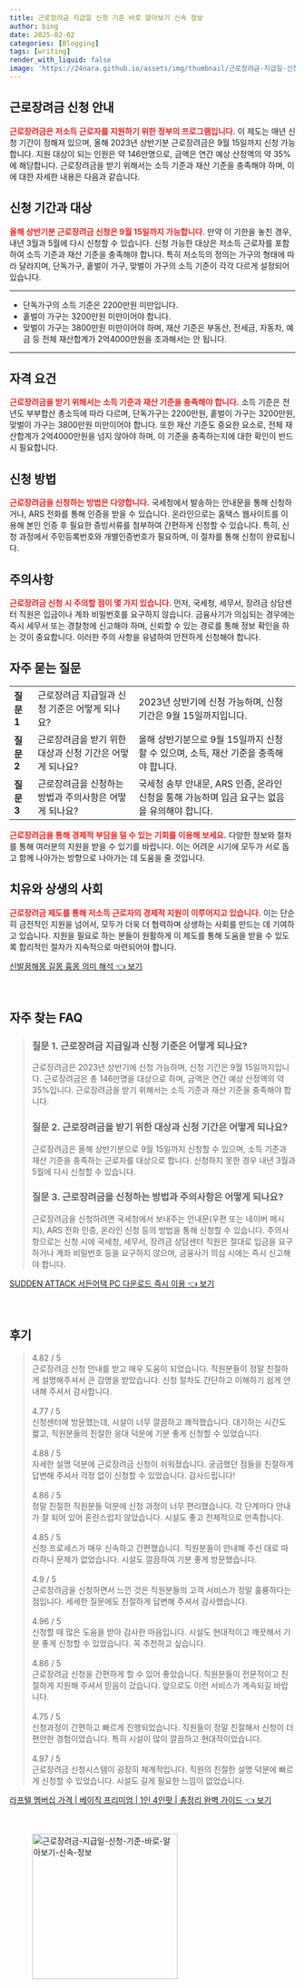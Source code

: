 ```yaml
---
title: 근로장려금 지급일 신청 기준 바로 알아보기 신속 정보
author: bing
date: 2025-02-02
categories: [Blogging]
tags: [writing]
render_with_liquid: false
image: 'https://24nara.github.io/assets/img/thumbnail/근로장려금-지급일-신청-기준-바로-알아보기-신속-정보.webp'
---
```



<h2 id='근로장려금_신청_안내'>근로장려금 신청 안내</h2>

<p><b><span style="color: #ee2323;">근로장려금은 저소득 근로자를 지원하기 위한 정부의 프로그램입니다.</span></b> 이 제도는 매년 신청 기간이 정해져 있으며, 올해 2023년 상반기분 근로장려금은 9월 15일까지 신청 가능합니다. 지원 대상이 되는 인원은 약 146만명으로, 금액은 연간 예상 산정액의 약 35%에 해당합니다. 근로장려금을 받기 위해서는 소득 기준과 재산 기준을 충족해야 하며, 이에 대한 자세한 내용은 다음과 같습니다.</p>

<h2 id='신청_기간과_대상'>신청 기간과 대상</h2>

<p><b><span style="color: #ee2323;">올해 상반기분 근로장려금 신청은 9월 15일까지 가능합니다.</span></b> 만약 이 기한을 놓친 경우, 내년 3월과 5월에 다시 신청할 수 있습니다. 신청 가능한 대상은 저소득 근로자를 포함하여 소득 기준과 재산 기준을 충족해야 합니다. 특히 저소득의 정의는 가구의 형태에 따라 달라지며, 단독가구, 홑벌이 가구, 맞벌이 가구의 소득 기준이 각각 다르게 설정되어 있습니다.</p>

<hr />

<ul>
    <li>단독가구의 소득 기준은 2200만원 미만입니다.</li>
    <li>홑벌이 가구는 3200만원 미만이어야 합니다.</li>
    <li>맞벌이 가구는 3800만원 미만이어야 하며, 재산 기준은 부동산, 전세금, 자동차, 예금 등 전체 재산합계가 2억4000만원을 초과해서는 안 됩니다.</li>
</ul>

<hr />

<h2 id='자격_요건'>자격 요건</h2>

<p><b><span style="color: #ee2323;">근로장려금을 받기 위해서는 소득 기준과 재산 기준을 충족해야 합니다.</span></b> 소득 기준은 전년도 부부합산 총소득에 따라 다르며, 단독가구는 2200만원, 홑벌이 가구는 3200만원, 맞벌이 가구는 3800만원 미만이어야 합니다. 또한 재산 기준도 중요한 요소로, 전체 재산합계가 2억4000만원을 넘지 않아야 하며, 이 기준을 충족하는지에 대한 확인이 반드시 필요합니다.</p>

<h2 id='신청_방법'>신청 방법</h2>

<p><b><span style="color: #ee2323;">근로장려금을 신청하는 방법은 다양합니다.</span></b> 국세청에서 발송하는 안내문을 통해 신청하거나, ARS 전화를 통해 인증을 받을 수 있습니다. 온라인으로는 홈택스 웹사이트를 이용해 본인 인증 후 필요한 증빙서류를 첨부하여 간편하게 신청할 수 있습니다. 특히, 신청 과정에서 주민등록번호와 개별인증번호가 필요하며, 이 절차를 통해 신청이 완료됩니다.</p>

<h2 id='주의사항'>주의사항</h2>

<p><b><span style="color: #ee2323;">근로장려금 신청 시 주의할 점이 몇 가지 있습니다.</span></b> 먼저, 국세청, 세무서, 장려금 상담센터 직원은 입금이나 계좌 비밀번호를 요구하지 않습니다. 금융사기가 의심되는 경우에는 즉시 세무서 또는 경찰청에 신고해야 하며, 신뢰할 수 있는 경로를 통해 정보 확인을 하는 것이 중요합니다. 이러한 주의 사항을 유념하여 안전하게 신청해야 합니다.</p>

<h2 id='자주_묻는_질문'>자주 묻는 질문</h2>

<table>
    <tr>
        <td><b>질문 1</b></td>
        <td>근로장려금 지급일과 신청 기준은 어떻게 되나요?</td>
        <td>2023년 상반기에 신청 가능하며, 신청 기간은 9월 15일까지입니다.</td>
    </tr>
    <tr>
        <td><b>질문 2</b></td>
        <td>근로장려금을 받기 위한 대상과 신청 기간은 어떻게 되나요?</td>
        <td>올해 상반기분으로 9월 15일까지 신청할 수 있으며, 소득, 재산 기준을 충족해야 합니다.</td>
    </tr>
    <tr>
        <td><b>질문 3</b></td>
        <td>근로장려금을 신청하는 방법과 주의사항은 어떻게 되나요?</td>
        <td>국세청 송부 안내문, ARS 인증, 온라인 신청을 통해 가능하며 입금 요구는 없음을 유의해야 합니다.</td>
    </tr>
</table>

<p><b><span style="color: #ee2323;">근로장려금을 통해 경제적 부담을 덜 수 있는 기회를 이용해 보세요.</span></b> 다양한 정보와 절차를 통해 여러분의 지원을 받을 수 있기를 바랍니다. 이는 어려운 시기에 모두가 서로 돕고 함께 나아가는 방향으로 나아가는 데 도움을 줄 것입니다.</p>

<h2 id='치유와_상생의_사회'>치유와 상생의 사회</h2>

<p><b><span style="color: #ee2323;">근로장려금 제도를 통해 저소득 근로자의 경제적 지원이 이루어지고 있습니다.</span></b> 이는 단순히 금전적인 지원을 넘어서, 모두가 더욱 더 협력하며 상생하는 사회를 만드는 데 기여하고 있습니다. 지원을 필요로 하는 분들이 원활하게 이 제도를 통해 도움을 받을 수 있도록 합리적인 절차가 지속적으로 마련되어야 합니다.</p>


<p><a class="click-button" title="신발꿈해몽 길몽 흉몽 의미 해석" href="https://24nara.github.io/posts/%EC%8B%A0%EB%B0%9C%EA%BF%88%ED%95%B4%EB%AA%BD-%EA%B8%B8%EB%AA%BD-%ED%9D%89%EB%AA%BD-%EC%9D%98%EB%AF%B8-%ED%95%B4%EC%84%9D/" rel="dofollow">신발꿈해몽 길몽 흉몽 의미 해석 👈 보기</a></p><br>
<h2 id='자주_찾는_FAQ'>자주 찾는 FAQ</h2>
<div itemscope="" itemtype="https://schema.org/FAQPage"> 
<blockquote> 
<div itemscope="" itemprop="mainEntity" itemtype="https://schema.org/Question"> 
<h3 itemprop="name">질문 1. 근로장려금 지급일과 신청 기준은 어떻게 되나요?</h3> 
<div itemscope="" itemprop="acceptedAnswer" itemtype="https://schema.org/Answer"> 
<span itemprop="text"> 
<p>근로장려금은 2023년 상반기에 신청 가능하며, 신청 기간은 9월 15일까지입니다. 근로장려금은 총 146만명을 대상으로 하며, 금액은 연간 예상 산정액의 약 35%입니다. 근로장려금을 받기 위해서는 소득 기준과 재산 기준을 충족해야 합니다.</p> 
</span> 
</div> 
</div> 

<div itemscope="" itemprop="mainEntity" itemtype="https://schema.org/Question"> 
<h3 itemprop="name">질문 2. 근로장려금을 받기 위한 대상과 신청 기간은 어떻게 되나요?</h3> 
<div itemscope="" itemprop="acceptedAnswer" itemtype="https://schema.org/Answer"> 
<span itemprop="text"> 
<p>근로장려금은 올해 상반기분으로 9월 15일까지 신청할 수 있으며, 소득 기준과 재산 기준을 충족하는 근로자를 대상으로 합니다. 신청하지 못한 경우 내년 3월과 5월에 다시 신청할 수 있습니다.</p> 
</span> 
</div> 
</div> 

<div itemscope="" itemprop="mainEntity" itemtype="https://schema.org/Question"> 
<h3 itemprop="name">질문 3. 근로장려금을 신청하는 방법과 주의사항은 어떻게 되나요?</h3> 
<div itemscope="" itemprop="acceptedAnswer" itemtype="https://schema.org/Answer"> 
<span itemprop="text"> 
<p>근로장려금을 신청하려면 국세청에서 보내주는 안내문(우편 또는 네이버 메시지), ARS 전화 인증, 온라인 신청 등의 방법을 통해 신청할 수 있습니다. 주의사항으로는 신청 시에 국세청, 세무서, 장려금 상담센터 직원은 절대로 입금을 요구하거나 계좌 비밀번호 등을 요구하지 않으며, 금융사기 의심 시에는 즉시 신고해야 합니다.</p> 
</span> 
</div> 
</div> 
</blockquote> 
</div>
<p><a class="click-button" title="SUDDEN ATTACK 서든어택 PC 다운로드 즉시 이용" href="https://24nara.github.io/posts/SUDDEN-ATTACK-%EC%84%9C%EB%93%A0%EC%96%B4%ED%83%9D-PC-%EB%8B%A4%EC%9A%B4%EB%A1%9C%EB%93%9C-%EC%A6%89%EC%8B%9C-%EC%9D%B4%EC%9A%A9/" rel="dofollow">SUDDEN ATTACK 서든어택 PC 다운로드 즉시 이용 👈 보기</a></p><br>
<h2 id='후기'>후기</h2>
<div itemscope itemtype="https://schema.org/Product">
  <blockquote>
  <div itemprop="review" itemscope itemtype="https://schema.org/Review">
      <div itemprop="reviewRating" itemscope itemtype="https://schema.org/Rating"> <span itemprop="ratingValue">4.82</span> / <span itemprop="bestRating">5</span> </div>
      <span itemprop="reviewBody">근로장려금 신청 안내를 받고 매우 도움이 되었습니다. 직원분들이 정말 친절하게 설명해주셔서 큰 감명을 받았습니다. 신청 절차도 간단하고 이해하기 쉽게 안내해 주셔서 감사합니다.</span>
  </div>
  <br>
  <div itemprop="review" itemscope itemtype="https://schema.org/Review">
      <div itemprop="reviewRating" itemscope itemtype="https://schema.org/Rating"> <span itemprop="ratingValue">4.77</span> / <span itemprop="bestRating">5</span> </div>
      <span itemprop="reviewBody">신청센터에 방문했는데, 시설이 너무 깔끔하고 쾌적했습니다. 대기하는 시간도 짧고, 직원분들의 친절한 응대 덕분에 기분 좋게 신청할 수 있었습니다.</span>
  </div>
  <br>
  <div itemprop="review" itemscope itemtype="https://schema.org/Review">
      <div itemprop="reviewRating" itemscope itemtype="https://schema.org/Rating"> <span itemprop="ratingValue">4.88</span> / <span itemprop="bestRating">5</span> </div>
      <span itemprop="reviewBody">자세한 설명 덕분에 근로장려금 신청이 쉬워졌습니다. 궁금했던 점들을 친절하게 답변해 주셔서 걱정 없이 신청할 수 있었습니다. 감사드립니다!</span>
  </div>
  <br>
  <div itemprop="review" itemscope itemtype="https://schema.org/Review">
      <div itemprop="reviewRating" itemscope itemtype="https://schema.org/Rating"> <span itemprop="ratingValue">4.86</span> / <span itemprop="bestRating">5</span> </div>
      <span itemprop="reviewBody">정말 친절한 직원분들 덕분에 신청 과정이 너무 편리했습니다. 각 단계마다 안내가 잘 되어 있어 혼란스럽지 않았습니다. 시설도 좋고 전체적으로 만족합니다.</span>
  </div>
  <br>
  <div itemprop="review" itemscope itemtype="https://schema.org/Review">
      <div itemprop="reviewRating" itemscope itemtype="https://schema.org/Rating"> <span itemprop="ratingValue">4.85</span> / <span itemprop="bestRating">5</span> </div>
      <span itemprop="reviewBody">신청 프로세스가 매우 신속하고 간편했습니다. 직원분들이 안내해 주신 대로 따라하니 문제가 없었습니다. 시설도 깔끔하여 기분 좋게 방문했습니다.</span>
  </div>
  <br>
  <div itemprop="review" itemscope itemtype="https://schema.org/Review">
      <div itemprop="reviewRating" itemscope itemtype="https://schema.org/Rating"> <span itemprop="ratingValue">4.9</span> / <span itemprop="bestRating">5</span> </div>
      <span itemprop="reviewBody">근로장려금을 신청하면서 느낀 것은 직원분들의 고객 서비스가 정말 훌륭하다는 점입니다. 세세한 질문에도 친절하게 답변해 주셔서 감사했습니다.</span>
  </div>
  <br>
  <div itemprop="review" itemscope itemtype="https://schema.org/Review">
      <div itemprop="reviewRating" itemscope itemtype="https://schema.org/Rating"> <span itemprop="ratingValue">4.96</span> / <span itemprop="bestRating">5</span> </div>
      <span itemprop="reviewBody">신청할 때 많은 도움을 받아 감사한 마음입니다. 시설도 현대적이고 깨끗해서 기분 좋게 신청할 수 있었습니다. 꼭 추천하고 싶습니다.</span>
  </div>
  <br>
  <div itemprop="review" itemscope itemtype="https://schema.org/Review">
      <div itemprop="reviewRating" itemscope itemtype="https://schema.org/Rating"> <span itemprop="ratingValue">4.86</span> / <span itemprop="bestRating">5</span> </div>
      <span itemprop="reviewBody">근로장려금 신청을 간편하게 할 수 있어 좋았습니다. 직원분들이 전문적이고 친절하게 지원해 주셔서 믿음이 갔습니다. 앞으로도 이런 서비스가 계속되길 바랍니다.</span>
  </div>
  <br>
  <div itemprop="review" itemscope itemtype="https://schema.org/Review">
      <div itemprop="reviewRating" itemscope itemtype="https://schema.org/Rating"> <span itemprop="ratingValue">4.75</span> / <span itemprop="bestRating">5</span> </div>
      <span itemprop="reviewBody">신청과정이 간편하고 빠르게 진행되었습니다. 직원들이 정말 친절해서 신청이 더 편안한 경험이었습니다. 특히 시설이 많이 깔끔하고 현대적이었습니다.</span>
  </div>
  <br>
  <div itemprop="review" itemscope itemtype="https://schema.org/Review">
      <div itemprop="reviewRating" itemscope itemtype="https://schema.org/Rating"> <span itemprop="ratingValue">4.97</span> / <span itemprop="bestRating">5</span> </div>
      <span itemprop="reviewBody">근로장려금 신청시스템이 굉장히 체계적입니다. 직원의 친절한 설명 덕분에 빠르게 신청할 수 있었습니다. 시설도 길게 필요한 느낌이 없었습니다.</span>
  </div>
  </blockquote>
</div>
<p><a class="click-button" title="라프텔 멤버십 가격 | 베이직 프리미엄 | 1인 4인팟 | 총정리 완벽 가이드" href="https://24nara.github.io/posts/%EB%9D%BC%ED%94%84%ED%85%94-%EB%A9%A4%EB%B2%84%EC%8B%AD-%EA%B0%80%EA%B2%A9-%EB%B2%A0%EC%9D%B4%EC%A7%81-%ED%94%84%EB%A6%AC%EB%AF%B8%EC%97%84-1%EC%9D%B8-4%EC%9D%B8%ED%8C%9F-%EC%B4%9D%EC%A0%95%EB%A6%AC-%EC%99%84%EB%B2%BD-%EA%B0%80%EC%9D%B4%EB%93%9C/" rel="dofollow">라프텔 멤버십 가격 | 베이직 프리미엄 | 1인 4인팟 | 총정리 완벽 가이드 👈 보기</a></p><br>
<figure class="image"><img src="https://24nara.github.io/assets/img/thumbnail/근로장려금-지급일-신청-기준-바로-알아보기-신속-정보.webp" alt="근로장려금-지급일-신청-기준-바로-알아보기-신속-정보" width="256" height="256"></figure>